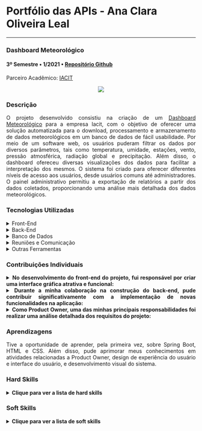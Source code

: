 <h1>Portfólio das APIs - Ana Clara Oliveira Leal</h1>

<hr>
<div class="semestre3">
<h3>Dashboard Meteorológico</h3>
<h4>3º Semestre • 1/2021 • <a href="https://github.com/fluffyfatec/Iacit">Repositório Github</a></h4>
<p align="justify">Parceiro Acadêmico: <a href="https://www.iacit.com.br">IACIT</a></p>
<p align="center"><img src="https://raw.githubusercontent.com/fluffyfatec/Iacit/Sprint-1/GIT/cabecario%20(3).jpg"></img>

<h3>Descrição  </h3>
<p align="justify">O projeto desenvolvido consistiu na criação de um <a href="https://github.com/fluffyfatec/Iacit">Dashboard Meteorológico</a> para a empresa Iacit, com o objetivo de oferecer uma solução automatizada para o download, processamento e armazenamento de dados meteorológicos em um banco de dados de fácil usabilidade.
Por meio de um software web, os usuários puderam filtrar os dados por diversos parâmetros, tais como temperatura, umidade, estações, vento, pressão atmosférica, radiação global e precipitação. Além disso, o dashboard ofereceu diversas visualizações dos dados para facilitar a interpretação dos mesmos. O sistema foi criado para oferecer diferentes níveis de acesso aos usuários, desde usuários comuns até administradores. O painel administrativo permitiu a exportação de relatórios a partir dos dados coletados, proporcionando uma análise mais detalhada dos dados meteorológicos.</p>
<h3>Tecnologias Utilizadas  </h3>
<details>
<summary>Front-End</summary>

* [JavaScript](https://www.javascript.com)
* [HTML](https://www.w3schools.com/css/)
* [CSS](https://www.w3schools.com/css/)
* [Chart.js](https://www.chartjs.org)
</details>

<details>
<summary>Back-End</summary>

* [Java](https://www.java.com/pt-BR/?msclkid=7faa842eb8f811ecab39772d4c1ae90b)
 
* [Python](https://www.python.org/downloads/)

* [Spring boot](https://spring.io/projects/spring-boot)

</details>

<details>
<summary>Banco de Dados</summary>

* [PostgreSQL](https://www.postgresql.org/download/)
</details>
<details>
<summary>Reuniões e Comunicação</summary>

* [Discord](https://discord.com/?msclkid=b4f5af84b8f811ecbd81c127a0ae68a7)

* [Whatsapp](https://www.whatsapp.com/)

* [Slack](https://slack.com/intl/pt-br/?msclkid=c00e628eb8f811ecaef374bb86d7f056)
</details>

<details>
<summary>Outras Ferramentas</summary>

* [Github](https://github.com/)

* [Eclipse IDE](https://www.eclipse.org/downloads/)

* [IntelliJ IDE](https://www.jetbrains.com/idea/promo/?msclkid=6ae44e88c2811d86c0ae2cdbd94ffcfb&utm_source=bing&utm_medium=cpc&utm_campaign=AMER_en_BR_IDEA_Branded&utm_term=intellij&utm_content=intellij%20idea)

* [Azure DevOps](https://dev.azure.com/iacitAPI/iacitAPI/)

* [Photoshop](https://www.adobe.com/br/products/photoshop.html?sdid=KQPOM&mv=search&ef_id=d67181c6b224183a4875e395ae54f4bf:G:s&s_kwcid=AL!3085!10!79302406606568!79302288716688&msclkid=d67181c6b224183a4875e395ae54f4bf)
</details>

<h3>Contribuições Individuais</h3>
<details>
<summary align="justify"><b>No desenvolvimento do front-end do projeto, fui responsável por criar uma interface gráfica atrativa e funcional:</b></summary>
<p align="justify">Meu trabalho envolveu a criação de layouts e elementos gráficos intuitivos e fáceis de usar para diferentes tipos de usuários. Minha principal prioridade era garantir a acessibilidade e a usabilidade do produto, utilizando as melhores práticas de design de interface. Realizei testes de usabilidade e acessibilidade em diferentes dispositivos e navegadores e trabalhei em estreita colaboração com a equipe de desenvolvimento e o designer para garantir que o produto final atendesse aos padrões de qualidade exigidos.<p>
</details>
<details>
<summary align="justify"><b> Durante a minha colaboração na construção do back-end, pude contribuir significativamente com a implementação de novas funcionalidades na aplicação:</b></summary>
<p align="justify">Essas melhorias resultaram em uma performance e eficiência notavelmente melhores do sistema. Uma das metas foi tornar a aplicação mais robusta e escalável, o que contribuiu para aumentar a sua estabilidade e confiabilidade. Além disso, fui capaz de fornecer suporte proativo na identificação e correção de possíveis problemas e erros, o que permitiu que a aplicação oferecesse uma experiência ainda melhor para seus usuários.<p>
</details>
<details>
<summary align="justify"><b>Como Product Owner, uma das minhas principais responsabilidades foi realizar uma análise detalhada dos requisitos do projeto:</b></summary>
<p align="justify">Essa avaliação permitiu identificar de forma eficiente as necessidades e expectativas do cliente, possibilitando uma estruturação precisa do backlog do produto. Com isso, obtive uma visão clara das metas e objetivos do projeto, permitindo orientar todo o processo de desenvolvimento de forma mais assertiva e eficiente. Ao ter um entendimento profundo das necessidades e expectativas do cliente, pude garantir que o desenvolvimento do produto atendesse adequadamente às necessidades, resultando em um produto final de qualidade e relevante. Essa análise também me permitiu gerenciar as mudanças e ajustes necessários no backlog do produto de maneira eficiente, assegurando a satisfação do cliente.<p>
</details>
<h3>Aprendizagens</h3>
<p align="justify">Tive a oportunidade de aprender, pela primeira vez, sobre Spring Boot, HTML e CSS. Além disso, pude aprimorar meus conhecimentos em atividades relacionadas a Product Owner, design de experiência do usuário e interface do usuário, e desenvolvimento visual do sistema.</p>
<h3>Hard Skills  </h3>
<details>
  <summary><b>Clique para ver a lista de hard skills</b></summary>
  <br>
 <p align="justify"><b>Java:</b> eu aprendi que usar o padrão de arquitetura Model-View-Controller (MVC) em projetos Java orientados a objetos, é possível separar a lógica de negócio da interface do usuário em partes diferentes. O "modelo" é onde a lógica de negócio fica e manipula dados, a "visão" é onde a interface do usuário é exibida e interagimos com ela, e o "controlador" gerencia a comunicação entre o modelo e a visão. Com essa técnica, podemos organizar melhor o projeto, torná-lo mais escalável, fácil de manter e diminuir a interdependência entre as partes do sistema. A aplicação do padrão MVC em projetos Java com orientação a objetos é uma técnica útil e poderosa para melhorar a qualidade do software. </p>
<p align="justify"><b>Spring Boot::</b> Durante o projeto ultilizando o Spring Boot, aprendi a conectar minha aplicação ao banco de dados usando o mapeamento de tabelas. Isso me permitiu facilmente realizar operações de leitura, escrita, atualização e exclusão de dados no banco.
Também aprendi a criar novas funcionalidades personalizadas para meu aplicativo usando bibliotecas e ferramentas disponíveis no ecossistema do Spring. Isso me permitiu estender a funcionalidade do meu projeto e atender às necessidades específicas do meu aplicativo.</p>
<p align="justify"><b>Front-end:</b> no desenvolvimento do front-end, aprendi a usar HTML, CSS e JavaScript para criar páginas web com boa aparência e interatividade. Utilizei o HTML para organizar o conteúdo, o CSS para estilizar a aparência e o JavaScript para adicionar funcionalidades. Também aprendi a usar a biblioteca Chart.js para criar gráficos dinâmicos, como gráficos de barras e de linha. Aprendi a personalizar os gráficos com cores, fontes e layouts e adicionar animações e interatividade para torná-los mais atraentes e intuitivos.</p>
<p align="justify"><b>Figma e UX/UI design:</b> pude aprender durante o processo de criação do projeto, sobre como criar esboços de layout e fluxos de interação de produtos usando a ferramenta Figma para projetar interfaces de usuário. Entendi que é importante criar um esboço para visualizar como será a experiência do usuário e validar a ideia antes de começar a criar o design final. Também aprendi que é essencial criar um design que combine com a identidade visual da marca e utilizar elementos visuais e interativos para ajudar o usuário a navegar com facilidade.</p>
<p align="justify"><b>Scrum - Product Owner:</b> como Product Owner em um projeto Scrum, aprendi que minha função era representar as necessidades do cliente ou stakeholders na equipe de desenvolvimento. Isso envolvia gerenciar o backlog do produto, definir as histórias de usuários, priorizar os itens do backlog, participar das cerimônias do Scrum e tomar decisões de produto. Entendi que meu papel era fundamental para garantir que o produto atendesse às expectativas dos clientes, e trabalhava em estreita colaboração com a equipe de desenvolvimento para alcançar esse objetivo. Aprendi que a comunicação clara e eficaz era essencial para o sucesso do projeto, e que era preciso estar sempre atento às necessidades do cliente.</p>
</details>
<h3>Soft Skills  </h3>
<details>
<summary><b>Clique para ver a lista de soft skills</b></summary>
  <br>
 <p align="justify"><b>Proatividade:</b> usar proatividade no projeto me ensinou a importância de estar à frente dos problemas e buscar soluções antes que se tornem grandes obstáculos. Aprendi que a comunicação eficaz com a equipe e outras partes interessadas é fundamental para garantir que o projeto esteja avançando em direção aos objetivos estabelecidos. Também entendi que a proatividade requer flexibilidade e a capacidade de se adaptar às mudanças, o que pode ser alcançado através de tomadas de decisões rápidas e assertivas. </p>
<p align="justify"><b>Visão de Negócio:</b> ao trabalhar em um projeto complexo, compreender claramente os objetivos do negócio e obter os requisitos do cliente desde o início foi o fator determinante para o sucesso da nossa equipe, permitindo-nos desenvolver um produto que atendesse às suas necessidades de maneira eficiente e efetiva.</p>
<p align="justify"><b>Comunicação:</b> durante meu último projeto, percebi que a comunicação é uma habilidade fundamental para o sucesso. Aprendi que é importante falar de forma clara e objetiva para que todos entendam o que está sendo comunicado. Também entendi que é necessário adaptar a forma de comunicação ao público e às necessidades individuais de cada membro da equipe. Escutar as opiniões e sugestões dos colegas é importante para melhorar o projeto e criar um ambiente de trabalho colaborativo. Além disso, aprendi que a comunicação pode ser feita de diversas maneiras, como conversas pessoais e mensagens escritas. No geral, a comunicação eficiente me ajudou a evitar problemas e atrasos, e garantiu que todos estivessem trabalhando juntos em direção aos objetivos estabelecidos.</p>
<p align="justify"><b>Resiliência/Inteligência Emocional:</b> trabalhar em equipe pode ser difícil porque exige que as pessoas se comuniquem bem e saibam lidar com opiniões e visões diferentes. Durante o projeto, foi necessário ter inteligência emocional e resiliência para contornar conflitos e entregar um produto de qualidade.</p>
<p align="justify"><b>Organização e Planejamento:</b> devido à dificuldades, ter um bom planejamento foi fundamental para que entregassemos o projeto com sucesso.</p>
<br>
</details>
